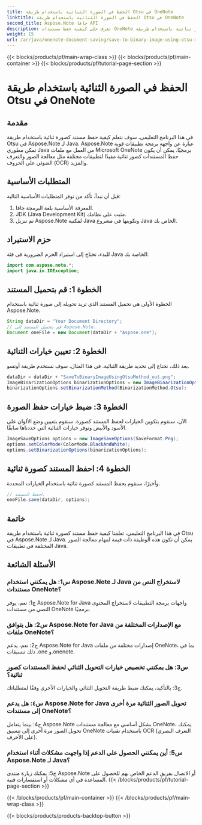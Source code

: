 ```yaml
---
title: الحفظ في الصورة الثنائية باستخدام طريقة Otsu في OneNote
linktitle: الحفظ في الصورة الثنائية باستخدام طريقة Otsu في OneNote
second_title: Aspose.Note جافا API
description: تعرف على كيفية حفظ مستندات OneNote كصور ثنائية باستخدام طريقة Otsu مع Aspose.Note لـ Java. ارفع قدرات تطبيق Java الخاص بك باستخدام Aspose.Note.
weight: 15
url: /ar/java/onenote-document-saving/save-to-binary-image-using-otsu-method/
---
```


{{< blocks/products/pf/main-wrap-class >}}
{{< blocks/products/pf/main-container >}}
{{< blocks/products/pf/tutorial-page-section >}}

# الحفظ في الصورة الثنائية باستخدام طريقة Otsu في OneNote

## مقدمة

في هذا البرنامج التعليمي، سوف نتعلم كيفية حفظ مستند كصورة ثنائية باستخدام طريقة Otsu في Aspose.Note لـ Java. Aspose.Note عبارة عن واجهة برمجة تطبيقات قوية تمكن مطوري Java من العمل مع ملفات Microsoft OneNote برمجيًا. يمكن أن يكون حفظ المستندات كصور ثنائية مفيدًا لتطبيقات مختلفة مثل معالجة الصور والتعرف الضوئي على الحروف (OCR) والمزيد.

## المتطلبات الأساسية

قبل أن نبدأ، تأكد من توفر المتطلبات الأساسية التالية:
1. المعرفة الأساسية بلغة البرمجة جافا.
2. JDK (Java Development Kit) مثبت على نظامك.
3. تم تنزيل Aspose.Note لمكتبة Java وتكوينها في مشروع Java الخاص بك.

## حزم الاستيراد

للبدء، تحتاج إلى استيراد الحزم الضرورية في فئة Java الخاصة بك:
```java
import com.aspose.note.*;
import java.io.IOException;
```

## الخطوة 1: قم بتحميل المستند

الخطوة الأولى هي تحميل المستند الذي تريد تحويله إلى صورة ثنائية باستخدام Aspose.Note.
```java
String dataDir = "Your Document Directory";
// قم بتحميل المستند إلى Aspose.Note.
Document oneFile = new Document(dataDir + "Aspose.one");
```

## الخطوة 2: تعيين خيارات الثنائية
بعد ذلك، نحتاج إلى تحديد طريقة الثنائية. في هذا المثال، سوف نستخدم طريقة أوتسو.
```java
dataDir = dataDir + "SaveToBinaryImageUsingOtsuMethod_out.png";
ImageBinarizationOptions binarizationOptions = new ImageBinarizationOptions();
binarizationOptions.setBinarizationMethod(BinarizationMethod.Otsu);
```

## الخطوة 3: ضبط خيارات حفظ الصورة
الآن، سنقوم بتكوين الخيارات لحفظ المستند كصورة. سنقوم بتعيين وضع الألوان على الأسود والأبيض ونوفر خيارات الثنائية التي حددناها سابقًا.
```java
ImageSaveOptions options = new ImageSaveOptions(SaveFormat.Png);
options.setColorMode(ColorMode.BlackAndWhite);
options.setBinarizationOptions(binarizationOptions);
```

## الخطوة 4: احفظ المستند كصورة ثنائية
وأخيرًا، سنقوم بحفظ المستند كصورة ثنائية باستخدام الخيارات المحددة.
```java
// احفظ المستند.
oneFile.save(dataDir, options);
```

## خاتمة
في هذا البرنامج التعليمي، تعلمنا كيفية حفظ مستند كصورة ثنائية باستخدام طريقة Otsu في Aspose.Note لـ Java. يمكن أن تكون هذه الوظيفة ذات قيمة لمهام معالجة الصور المختلفة في تطبيقات Java.

## الأسئلة الشائعة

### س1: هل يمكنني استخدام Aspose.Note لـ Java لاستخراج النص من مستندات OneNote؟

ج1: نعم، يوفر Aspose.Note for Java واجهات برمجة التطبيقات لاستخراج المحتوى النصي من مستندات OneNote برمجيًا.

### س2: هل يتوافق Aspose.Note for Java مع الإصدارات المختلفة من ملفات OneNote؟

ج2: نعم، يدعم Aspose.Note for Java إصدارات مختلفة من ملفات OneNote، بما في ذلك تنسيقات .one و.onenote.

### س3: هل يمكنني تخصيص خيارات التحويل الثنائي لحفظ المستندات كصور ثنائية؟

ج3: بالتأكيد، يمكنك ضبط طريقة التحويل الثنائي والخيارات الأخرى وفقًا لمتطلباتك.

### س٤: هل يدعم Aspose.Note for Java تحويل الصور الثنائية مرة أخرى إلى مستندات OneNote؟

ج4: بينما يتعامل Aspose.Note بشكل أساسي مع معالجة مستندات OneNote، يمكنك تحويل الصور مرة أخرى إلى تنسيق OneNote باستخدام تقنيات OCR (التعرف البصري على الأحرف).

### س5: أين يمكنني الحصول على الدعم إذا واجهت مشكلات أثناء استخدام Aspose.Note لـ Java؟

ج5: يمكنك زيارة منتدى Aspose.Note أو الاتصال بفريق الدعم الخاص بهم للحصول على المساعدة في أي مشكلات أو استفسارات فنية.
{{< /blocks/products/pf/tutorial-page-section >}}

{{< /blocks/products/pf/main-container >}}
{{< /blocks/products/pf/main-wrap-class >}}

{{< blocks/products/products-backtop-button >}}
